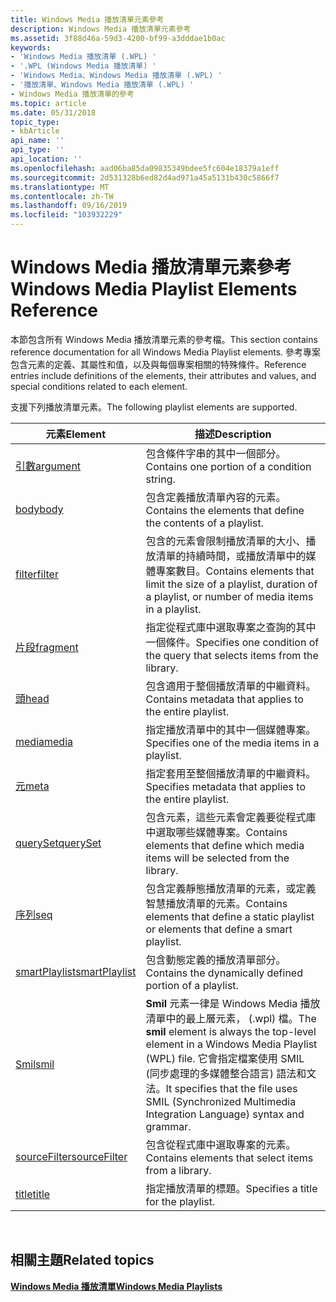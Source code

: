 ```yaml
---
title: Windows Media 播放清單元素參考
description: Windows Media 播放清單元素參考
ms.assetid: 3f88d46a-59d3-4200-bf99-a3dddae1b0ac
keywords:
- 'Windows Media 播放清單 (.WPL) '
- '.WPL (Windows Media 播放清單) '
- 'Windows Media、Windows Media 播放清單 (.WPL) '
- '播放清單、Windows Media 播放清單 (.WPL) '
- Windows Media 播放清單的參考
ms.topic: article
ms.date: 05/31/2018
topic_type:
- kbArticle
api_name: ''
api_type: ''
api_location: ''
ms.openlocfilehash: aad06ba85da09835349bdee5fc604e18379a1eff
ms.sourcegitcommit: 2d531328b6ed82d4ad971a45a5131b430c5866f7
ms.translationtype: MT
ms.contentlocale: zh-TW
ms.lasthandoff: 09/16/2019
ms.locfileid: "103932229"
---
```

# <a name="windows-media-playlist-elements-reference"></a><span data-ttu-id="2ebd6-108">Windows Media 播放清單元素參考</span><span class="sxs-lookup"><span data-stu-id="2ebd6-108">Windows Media Playlist Elements Reference</span></span>

<span data-ttu-id="2ebd6-109">本節包含所有 Windows Media 播放清單元素的參考檔。</span><span class="sxs-lookup"><span data-stu-id="2ebd6-109">This section contains reference documentation for all Windows Media Playlist elements.</span></span> <span data-ttu-id="2ebd6-110">參考專案包含元素的定義、其屬性和值，以及與每個專案相關的特殊條件。</span><span class="sxs-lookup"><span data-stu-id="2ebd6-110">Reference entries include definitions of the elements, their attributes and values, and special conditions related to each element.</span></span>

<span data-ttu-id="2ebd6-111">支援下列播放清單元素。</span><span class="sxs-lookup"><span data-stu-id="2ebd6-111">The following playlist elements are supported.</span></span>



| <span data-ttu-id="2ebd6-112">元素</span><span class="sxs-lookup"><span data-stu-id="2ebd6-112">Element</span></span>                                    | <span data-ttu-id="2ebd6-113">描述</span><span class="sxs-lookup"><span data-stu-id="2ebd6-113">Description</span></span>                                                                                                                                                                                          |
|--------------------------------------------|------------------------------------------------------------------------------------------------------------------------------------------------------------------------------------------------------|
| [<span data-ttu-id="2ebd6-114">引數</span><span class="sxs-lookup"><span data-stu-id="2ebd6-114">argument</span></span>](argument-element.md)           | <span data-ttu-id="2ebd6-115">包含條件字串的其中一個部分。</span><span class="sxs-lookup"><span data-stu-id="2ebd6-115">Contains one portion of a condition string.</span></span>                                                                                                                                                          |
| [<span data-ttu-id="2ebd6-116">body</span><span class="sxs-lookup"><span data-stu-id="2ebd6-116">body</span></span>](body-element.md)                   | <span data-ttu-id="2ebd6-117">包含定義播放清單內容的元素。</span><span class="sxs-lookup"><span data-stu-id="2ebd6-117">Contains the elements that define the contents of a playlist.</span></span>                                                                                                                                        |
| [<span data-ttu-id="2ebd6-118">filter</span><span class="sxs-lookup"><span data-stu-id="2ebd6-118">filter</span></span>](filter-element.md)               | <span data-ttu-id="2ebd6-119">包含的元素會限制播放清單的大小、播放清單的持續時間，或播放清單中的媒體專案數目。</span><span class="sxs-lookup"><span data-stu-id="2ebd6-119">Contains elements that limit the size of a playlist, duration of a playlist, or number of media items in a playlist.</span></span>                                                                                 |
| [<span data-ttu-id="2ebd6-120">片段</span><span class="sxs-lookup"><span data-stu-id="2ebd6-120">fragment</span></span>](fragment-element.md)           | <span data-ttu-id="2ebd6-121">指定從程式庫中選取專案之查詢的其中一個條件。</span><span class="sxs-lookup"><span data-stu-id="2ebd6-121">Specifies one condition of the query that selects items from the library.</span></span>                                                                                                                            |
| [<span data-ttu-id="2ebd6-122">頭</span><span class="sxs-lookup"><span data-stu-id="2ebd6-122">head</span></span>](head-element.md)                   | <span data-ttu-id="2ebd6-123">包含適用于整個播放清單的中繼資料。</span><span class="sxs-lookup"><span data-stu-id="2ebd6-123">Contains metadata that applies to the entire playlist.</span></span>                                                                                                                                               |
| [<span data-ttu-id="2ebd6-124">media</span><span class="sxs-lookup"><span data-stu-id="2ebd6-124">media</span></span>](media-element.md)                 | <span data-ttu-id="2ebd6-125">指定播放清單中的其中一個媒體專案。</span><span class="sxs-lookup"><span data-stu-id="2ebd6-125">Specifies one of the media items in a playlist.</span></span>                                                                                                                                                      |
| [<span data-ttu-id="2ebd6-126">元</span><span class="sxs-lookup"><span data-stu-id="2ebd6-126">meta</span></span>](meta-element.md)                   | <span data-ttu-id="2ebd6-127">指定套用至整個播放清單的中繼資料。</span><span class="sxs-lookup"><span data-stu-id="2ebd6-127">Specifies metadata that applies to the entire playlist.</span></span>                                                                                                                                              |
| [<span data-ttu-id="2ebd6-128">querySet</span><span class="sxs-lookup"><span data-stu-id="2ebd6-128">querySet</span></span>](queryset-element.md)           | <span data-ttu-id="2ebd6-129">包含元素，這些元素會定義要從程式庫中選取哪些媒體專案。</span><span class="sxs-lookup"><span data-stu-id="2ebd6-129">Contains elements that define which media items will be selected from the library.</span></span>                                                                                                                   |
| [<span data-ttu-id="2ebd6-130">序列</span><span class="sxs-lookup"><span data-stu-id="2ebd6-130">seq</span></span>](seq-element.md)                     | <span data-ttu-id="2ebd6-131">包含定義靜態播放清單的元素，或定義智慧播放清單的元素。</span><span class="sxs-lookup"><span data-stu-id="2ebd6-131">Contains elements that define a static playlist or elements that define a smart playlist.</span></span>                                                                                                            |
| [<span data-ttu-id="2ebd6-132">smartPlaylist</span><span class="sxs-lookup"><span data-stu-id="2ebd6-132">smartPlaylist</span></span>](smartplaylist-element.md) | <span data-ttu-id="2ebd6-133">包含動態定義的播放清單部分。</span><span class="sxs-lookup"><span data-stu-id="2ebd6-133">Contains the dynamically defined portion of a playlist.</span></span>                                                                                                                                              |
| [<span data-ttu-id="2ebd6-134">Smil</span><span class="sxs-lookup"><span data-stu-id="2ebd6-134">smil</span></span>](smil-element.md)                   | <span data-ttu-id="2ebd6-135">**Smil** 元素一律是 Windows Media 播放清單中的最上層元素， (.wpl) 檔。</span><span class="sxs-lookup"><span data-stu-id="2ebd6-135">The **smil** element is always the top-level element in a Windows Media Playlist (WPL) file.</span></span> <span data-ttu-id="2ebd6-136">它會指定檔案使用 SMIL (同步處理的多媒體整合語言) 語法和文法。</span><span class="sxs-lookup"><span data-stu-id="2ebd6-136">It specifies that the file uses SMIL (Synchronized Multimedia Integration Language) syntax and grammar.</span></span> |
| [<span data-ttu-id="2ebd6-137">sourceFilter</span><span class="sxs-lookup"><span data-stu-id="2ebd6-137">sourceFilter</span></span>](sourcefilter-element.md)   | <span data-ttu-id="2ebd6-138">包含從程式庫中選取專案的元素。</span><span class="sxs-lookup"><span data-stu-id="2ebd6-138">Contains elements that select items from a library.</span></span>                                                                                                                                                  |
| [<span data-ttu-id="2ebd6-139">title</span><span class="sxs-lookup"><span data-stu-id="2ebd6-139">title</span></span>](title-element--wpl.md)            | <span data-ttu-id="2ebd6-140">指定播放清單的標題。</span><span class="sxs-lookup"><span data-stu-id="2ebd6-140">Specifies a title for the playlist.</span></span>                                                                                                                                                                  |



 

## <a name="related-topics"></a><span data-ttu-id="2ebd6-141">相關主題</span><span class="sxs-lookup"><span data-stu-id="2ebd6-141">Related topics</span></span>

<dl> <dt>

[<span data-ttu-id="2ebd6-142">**Windows Media 播放清單**</span><span class="sxs-lookup"><span data-stu-id="2ebd6-142">**Windows Media Playlists**</span></span>](windows-media-playlists.md)
</dt> </dl>

 

 




